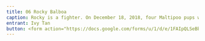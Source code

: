 ```yaml
---
title: 06 Rocky Balboa
caption: Rocky is a fighter. On December 18, 2018, four Maltipoo pups were born prematurely in Long Island, NY, and taken to a local animal hospital/vet's office for care and overnight stay. During the night, the animal hospital did not turn on the heat in the room where the pups were staying. All were dead the next morning except for Rocky, who happened to be the runt of the litter. Rocky's family and friends considered suing the facility that allowed this to happen, but plans fell through and they ultimately did not pursue legal action. Rocky now spends his days entertaining his family (including big human sister Ivy when she visits from Virginia), getting his meals specially prepped by his human mom whilst avoiding any dog food, going on long walks with his human auntie and brothers, and serving as a best friend to his human dad. It's safe to say that Rocky has come a long way. 
entrant: Ivy Tan
button: <form action="https://docs.google.com/forms/u/1/d/e/1FAIpQLSeBblQMqbBMeuApn2iPdutPu_wvMXp7h9YlIcRDEgHzWuKEQw/formResponse" method="post"><div class="form-element"></div><span>Votes</span><input type="text" name="entry.1052040600" required placeholder="$"></br><span>Email</span><input type="text" name="entry.882766101" required><button type="submit" name="button">Cast Votes</button></form>
---
```

